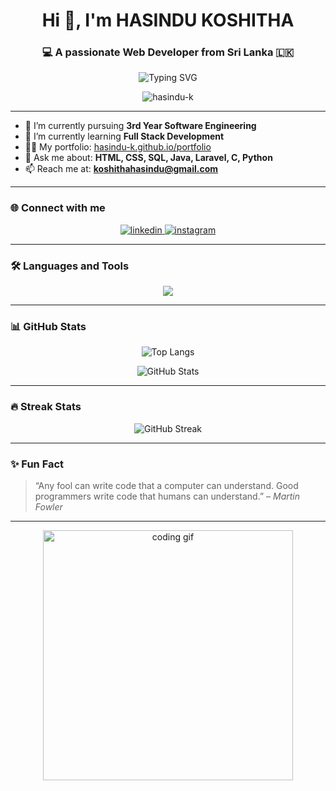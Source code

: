 <h1 align="center">Hi 👋, I'm HASINDU KOSHITHA</h1>
<h3 align="center">💻 A passionate Web Developer from Sri Lanka 🇱🇰</h3>

<p align="center">
  <img src="https://readme-typing-svg.demolab.com?font=Fira+Code&size=22&pause=1000&center=true&vCenter=true&width=435&lines=3rd+Year+Software+Engineering+Undergraduate;Full+Stack+Development+Enthusiast;Tech+Explorer+%F0%9F%9A%80" alt="Typing SVG" />
</p>

<p align="center"> 
  <img src="https://komarev.com/ghpvc/?username=hasindu-k&label=Profile%20views&color=0e75b6&style=flat" alt="hasindu-k" />
</p>

---

- 🔭 I’m currently pursuing **3rd Year Software Engineering**
- 🌱 I’m currently learning **Full Stack Development**
- 👨‍💻 My portfolio: [hasindu-k.github.io/portfolio](https://hasindu-k.github.io/portfolio/)
- 💬 Ask me about: **HTML, CSS, SQL, Java, Laravel, C, Python**
- 📫 Reach me at: **koshithahasindu@gmail.com**

---

### 🌐 Connect with me
<p align="center">
  <a href="https://linkedin.com/in/hasindu-koshitha" target="_blank">
    <img src="https://skillicons.dev/icons?i=linkedin" alt="linkedin" />
  </a>
  <a href="https://instagram.com/hasindu.koshitha" target="_blank">
    <img src="https://skillicons.dev/icons?i=instagram" alt="instagram" />
  </a>
</p>

---

### 🛠️ Languages and Tools
<p align="center">
  <img src="https://skillicons.dev/icons?i=html,css,js,laravel,react,java,python,c,mongodb,express,firebase,flutter,figma,git,mysql,docker,bootstrap,tailwind,node,ubuntu" />
</p>

---

### 📊 GitHub Stats

<p align="center">
  <img src="https://github-readme-stats.vercel.app/api/top-langs/?username=hasindu-k&layout=compact&theme=default" alt="Top Langs" />
</p>
<p align="center">
  <img src="https://github-readme-stats.vercel.app/api?username=hasindu-k&show_icons=true&theme=default" alt="GitHub Stats" />
</p>

---

### 🔥 Streak Stats
<p align="center">
  <img src="https://github-readme-streak-stats.herokuapp.com/?user=hasindu-k&theme=default" alt="GitHub Streak" />
</p>

---

### ✨ Fun Fact
> “Any fool can write code that a computer can understand. Good programmers write code that humans can understand.” – *Martin Fowler*

---

<p align="center">
  <img src="https://media.giphy.com/media/qgQUggAC3Pfv687qPC/giphy.gif" width="400" alt="coding gif" />
</p>
